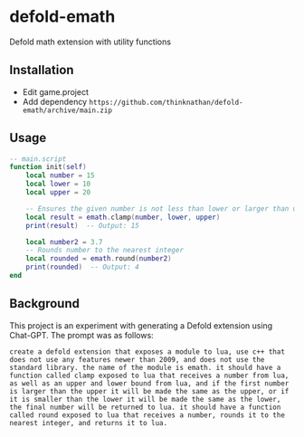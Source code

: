 # defold-emath
Defold math extension with utility functions

## Installation

- Edit game.project
- Add dependency `https://github.com/thinknathan/defold-emath/archive/main.zip`

## Usage

```lua
-- main.script
function init(self)
    local number = 15
    local lower = 10
    local upper = 20

    -- Ensures the given number is not less than lower or larger than upper
    local result = emath.clamp(number, lower, upper)
    print(result)  -- Output: 15

    local number2 = 3.7
    -- Rounds number to the nearest integer
    local rounded = emath.round(number2)
    print(rounded)  -- Output: 4
end
```

## Background

This project is an experiment with generating a Defold extension using Chat-GPT. The prompt was as follows:

```
create a defold extension that exposes a module to lua, use c++ that does not use any features newer than 2009, and does not use the standard library. the name of the module is emath. it should have a function called clamp exposed to lua that receives a number from lua, as well as an upper and lower bound from lua, and if the first number is larger than the upper it will be made the same as the upper, or if it is smaller than the lower it will be made the same as the lower, the final number will be returned to lua. it should have a function called round exposed to lua that receives a number, rounds it to the nearest integer, and returns it to lua.
```
